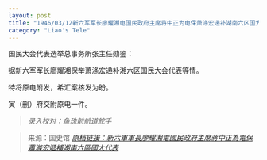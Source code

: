 ```yaml
---
layout: post
title: "1946/03/12新六军军长廖耀湘电国民政府主席蒋中正为电保萧涤宏递补湖南六区国大代表"
category: "Liao's Tele"
---
```


国民大会代表选举总事务所张主任勋鉴：

据新六军军长廖耀湘保举萧涤宏递补湘六区国民大会代表等情。

特将原电附发，希汇案核发为盼。

寅（删）府交附原电一件。

> *录入校对：鱼珠前航道舵手*

> 来源：国史馆 [*原档链接：新六軍軍長廖耀湘電國民政府主席蔣中正為電保蕭滌宏遞補湖南六區國大代表*](https://ahonline.drnh.gov.tw/index.php?act=Display/image/5894373UDxVnjt#c8J)